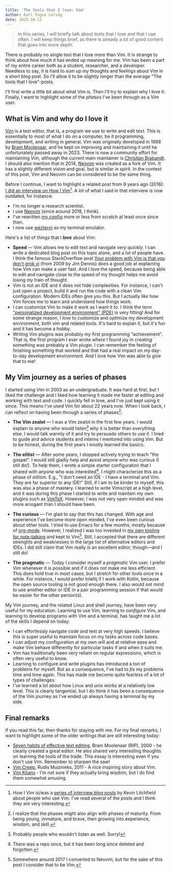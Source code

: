 ```yaml
---
title: 'The tools that I love: Vim'
author: Karl Yngve Lervåg
date: 2025-10-12
---
```

> In this series, I will briefly talk about tools that I love and that I use often.
> I will keep things brief, as there is already a lot of good content that goes into more depth.

There is probably no single tool that I love more than Vim.
It is strange to think about how much it has ended up meaning for me.
Vim has been a part of my entire career both as a student, researcher, and a developer.
Needless to say, it is hard to sum up my thoughts and feelings about Vim in a short blog post.
So I'll allow it to be slightly longer than the average "The tools that I love"-posts.

I'll first write a little bit about what Vim is.
Then I'll try to explain why I love it.
Finally, I want to highlight some of the _phases_ I've been through as a Vim user.

## What is Vim and why do I love it

[Vim](https://www.vim.org/) is a text editor, that is, a program we use to write and edit text.
This is essentially to most of what I do on a computer, be it programming, development, and writing in general.
Vim was originally developed in 1988 by [Bram Moolenaar](https://en.wikipedia.org/wiki/Bram_Moolenaar), and he kept on improving and maintaining it until he unfortunately passed away in 2023.
There is now a community effort for maintaining Vim, although the current main maintainer is [Christian Brabandt](https://github.com/chrisbra).
I should also mention that in 2014, [Neovim](https://neovim.io/) was created as a fork of Vim.
It has a slightly different vision and goal, but is similar in spirit.
In the context of this post, Vim and Neovim can be considered to be the same thing.

Before I continue, I want to highlight a related post from 9 years ago (2016):
[I did an interview on How I Vim](http://howivim.com/2016/karl-yngve-lervag/)[^1].
A lot of what I said in that interview is now outdated, for instance:

- I'm no longer a research scientist.
- I use [Neovim](https://neovim.io/) (since around 2018, I think).
- I've rewritten [my config](https://github.com/lervag/dotnvim/) more or less from scratch at least once since then.
- I now use [wezterm](https://wezfurlong.org/wezterm) as my terminal emulator.

Here's a list of things that I _**love**_ about Vim:

- **Speed** — Vim allows me to edit text and navigate _very quickly_.
  I can write a dedicated blog post on this topic alone, and a lot of people have.
  I think the famous StackOverflow post [Your problem with Vim is that you don't grok vi](http://stackoverflow.com/questions/1218390/what-is-your-most-productive-shortcut-with-vim/1220118#1220118) (from 2009 by Jim Dennis) does a good job at explaining how Vim can make a user fast.
  And I love the speed, because being able to edit and navigate close to the speed of my thought helps me avoid losing my train of thought.
- Vim is not an IDE and it does not hide complexities.
  For instance, I can't just open a project, build it and run the code with a clean Vim configuration.
  Modern IDEs often give you this.
  But I actually _like_ how Vim forces me to learn and understand how things work.
- I can customize Vim to make it work as I want it to.
  I think the term ["personalized development environment" (PDE)](https://www.youtube.com/watch?v=QMVIJhC9Veg) is very fitting!
  And for some strange reason, I _love_ to customize and optimize my development environment, both vim and related tools.
  It's hard to explan it, but it's fun and it has become a hobby.
- Writing Vim plugins was probably my first programming "achievement".
  That is, the first program I ever wrote where I found joy in _creating_ something was probably a Vim plugin.
  I can remember the feeling of finishing something that worked and that had a real impact on my day-to-day development environment.
  And I love how Vim was able to give that to me!

## My Vim journey as a series of phases

I started using Vim in 2003 as an undergraduate.
It was hard at first, but I liked the challenge and I liked how learning it made me faster at editing and working with text and code.
I quickly fell in love, and I've just kept using it since.
This means I've used Vim for about 22 years now.
When I look back, I can reflect on having been through a series of phases[^2]:

- **The Vim zealot** — I was a Vim zealot in the first few years.
  I would explain to anyone who would listen[^3] why it is better than everything else.
  I would talk warmly of it and try to persuade others to use it.
  I tried to guide and advice students and interns I mentored into using Vim.
  But to be honest, during the first years I mostly learned the basics.

- **The elitist** — After some years, I stopped actively trying to teach "the gospel".
  I would still gladly help and assist anyone who was curious (I still do!).
  To help them, I wrote a simple starter configuration that I shared with anyone who was interested[^4].
  I might characterize this as a phase of _elitism_.
  E.g., "I don't need an IDE - I have a terminal and Vim. They are far superior to any IDE!"
  Still, if I am to be kinder to myself, this was also a phase of mastery.
  I learned to write Vimscript at a high level, and it was during this phase I started to write and maintain my own plugins such as [VimTeX](https://github.com/lervag/vimtex/).
  However, I was not very open minded and was more arrogant than I should have been.

- **The curious** — I'm glad to say that this has changed.
  With age and experience I've become more open minded, I've even been curious about other tools.
  I tried to use Emacs for a few months, mostly because of [org-mode](https://orgmode.org/).
  However, I realized I was too invested in [my own tooling for note-talking](/posts/wiki.vim) and kept to Vim[^5].
  Still, I accepted that there are different strenghts and weaknesses in the large list of alternative editors and IDEs.
  I did still claim that Vim really _is_ an excellent editor, though—and I still do!

- **The pragmatic** — Today I consider myself a _pragmatic_ Vim user.
  I prefer Vim whenever it is possible and if it does not make me less efficient.
  This does hold true in most cases, but I stretch for other tools once in a while.
  For instance, I would prefer Intellij if I work with Kotlin, because the open source tooling is not good enough there.
  I also would not mind to use another editor or IDE in a pair programming session if that would be easier for the other person(s).

My Vim journey, and the related Linux and shell journey, have been very useful for my education.
Learning to use Vim, learning to _configure_ Vim, and learning to develop programs with Vim and a terminal, has taught me a lot of the skills I depend on today:

- I can effortlessly navigate code and text at very high speeds.
  I believe this is super useful to maintain focus on my tasks across code bases.
- I can adjust my configuration at my own will and at relative ease and make Vim behave differently for particular tasks if and when it suits me.
- Vim has traditionally been very reliant on regular expressions, which is often very useful to know.
- Learning to configure and write plugins has introduced a ton of problems for myself.
  But as a consequence, I've had to _fix_ my problems time and time again.
  This has made me become quite fearless of a lot of types of challenges.
- I've learned a lot about how Linux and unix works at a relatively low level.
  This is clearly tangential, but I do think it has been a consequence of the Vim journey as I've ended up always having a terminal by my side.

## Final remarks

If you read this far, then thanks for staying with me.
For my final remarks, I want to highlight some of the older writings that are still interesting today:

- [Seven habits of effective text editing](http://moolenaar.net/habits.html), Bram Moolenaar (RIP), 2000 - he clearly created a great editor.
  He also shared very interesting thoughts on learning the tools of the trade.
  This essay is interesting even if you don't use Vim.
  Remember to sharpen the saw!
- [Vim Creep](https://rudism.com/vim-creep/), Rudis Muiznieks, 2011 - A nice inspiring story about Vim.
- [Vim Kōans](https://sanctum.geek.nz/arabesque/vim-koans/) - I'm not sure if they actually bring wisdom, but I do find them somewhat amusing.

[^1]: How I Vim is/was a [series of interview blog posts](http://howivim.com/about/) by Kevin Litchfield about people who use Vim. I've read several of the posts and I think they are very interesting.
[^2]: I realize that the phases might also align with phases of maturity. From being young, immature, and brave, then growing into experience, wisdom, and skill.
[^3]: Probably people who wouldn't listen as well. Sorry!
[^4]: There was a repo once, but it has been long since deleted and forgotten.
[^5]: Somewhere around 2017 I converted to Neovim, but for the sake of this post I consider that to be Vim.

